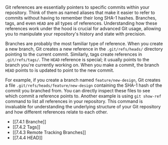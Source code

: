 Git references are essentially pointers to specific commits within your repository. Think of them as named aliases that make it easier to refer to commits without having to remember their long SHA-1 hashes. Branches, tags, and even `HEAD` are all types of references. Understanding how these references work under the hood is crucial for advanced Git usage, allowing you to manipulate your repository's history and state with precision.

Branches are probably the most familiar type of reference. When you create a new branch, Git creates a new reference in the `.git/refs/heads/` directory pointing to the current commit. Similarly, tags create references in `.git/refs/tags/`. The `HEAD` reference is special; it usually points to the branch you're currently working on. When you make a commit, the branch `HEAD` points to is updated to point to the new commit.

For example, if you create a branch named `feature/new-design`, Git creates a file `.git/refs/heads/feature/new-design` containing the SHA-1 hash of the commit you branched from. You can directly inspect these files to see which commit a reference points to. Another example is using `git show-ref` command to list all references in your repository. This command is invaluable for understanding the underlying structure of your Git repository and how different references relate to each other.

- [[7.4.1 Branche]]
- [[7.4.2 Tags]]
- [[7.4.3 Remote Tracking Branches]]
- [[7.4.4 HEAD]]
